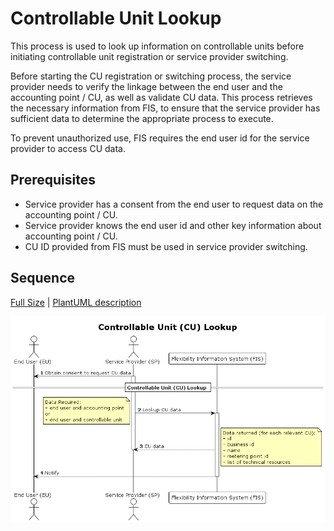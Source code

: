 # Controllable Unit Lookup

This process is used to look up information on controllable units before
initiating controllable unit registration or service provider switching.

Before starting the CU registration or switching process, the service provider
needs to verify the linkage between the end user and the accounting point / CU, as
well as validate CU data. This process retrieves the necessary information from
FIS, to ensure that the service provider has sufficient data to determine the
appropriate process to execute.

To prevent unauthorized use, FIS requires the end user id for the service
provider to access CU data.

## Prerequisites

- Service provider has a consent from the end user to request data on the
  accounting point / CU.
- Service provider knows the end user id and other key information about
  accounting point / CU.
- CU ID provided from FIS must be used in service provider switching.

## Sequence

[Full Size](../diagrams/controllable_unit_lookup.png) | [PlantUML description](../diagrams/controllable_unit_lookup.plantuml)

![Controllable Unit Registration](../diagrams/controllable_unit_lookup.png)
